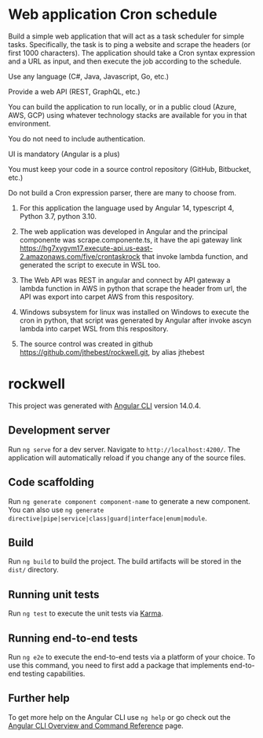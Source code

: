 
# Web application Cron schedule

Build a simple web application that will act as a task scheduler for simple tasks.  Specifically, the task is to ping a website and scrape the headers (or first 1000 characters).  The application should take a Cron syntax expression and a URL as input, and then execute the job according to the schedule.

Use any language (C#, Java, Javascript, Go, etc.)

Provide a web API (REST, GraphQL, etc.)

You can build the application to run locally, or in a public cloud (Azure, AWS, GCP) using whatever technology stacks are available for you in that environment.

You do not need to include authentication.

UI is mandatory (Angular is a plus)

You must keep your code in a source control repository (GitHub, Bitbucket, etc.)

Do not build a Cron expression parser, there are many to choose from.

1. For this application the language used by Angular 14,  typescript 4, Python 3.7, python 3.10.

2. The web application was developed in Angular and the principal componente was scrape.componente.ts, it have the api gateway link https://hg7xygvm17.execute-api.us-east-2.amazonaws.com/five/crontaskrock  that invoke lambda function, and generated the script to execute in WSL too.

3. The Web API was REST in angular and connect by API gateway a lambda function in AWS in python that scrape the header from url, the API was export into carpet AWS from this respository.

4. Windows subsystem for linux was installed on Windows to execute the cron in python,  that script was generated by Angular after invoke ascyn lambda into carpet WSL from this respository.

5. The source control was created in github https://github.com/jthebest/rockwell.git, by  alias jthebest


# rockwell

This project was generated with [Angular CLI](https://github.com/angular/angular-cli) version 14.0.4.


## Development server

Run `ng serve` for a dev server. Navigate to `http://localhost:4200/`. The application will automatically reload if you change any of the source files.

## Code scaffolding

Run `ng generate component component-name` to generate a new component. You can also use `ng generate directive|pipe|service|class|guard|interface|enum|module`.

## Build

Run `ng build` to build the project. The build artifacts will be stored in the `dist/` directory.

## Running unit tests

Run `ng test` to execute the unit tests via [Karma](https://karma-runner.github.io).

## Running end-to-end tests

Run `ng e2e` to execute the end-to-end tests via a platform of your choice. To use this command, you need to first add a package that implements end-to-end testing capabilities.

## Further help

To get more help on the Angular CLI use `ng help` or go check out the [Angular CLI Overview and Command Reference](https://angular.io/cli) page.

